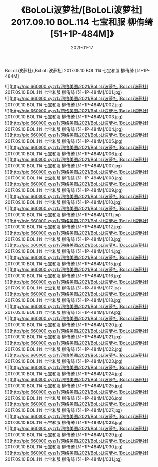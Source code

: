 ﻿---
layout: post
title:  《BoLoLi波萝社/[BoLoLi波萝社] 2017.09.10 BOL.114 七宝和服 柳侑绮 [51+1P-484M]》
date:   2021-01-17
img: http://pic.660000.xyz/1:/网络美图/2021/BoLoLi波萝社/[BoLoLi波萝社] 2017.09.10 BOL.114 七宝和服 柳侑绮 [51+1P-484M]/000.jpg
categories: [美女, 清纯, 唯美]
---

BoLoLi波萝社/[BoLoLi波萝社] 2017.09.10 BOL.114 七宝和服 柳侑绮 [51+1P-484M]

 ![](http://pic.660000.xyz/1:/网络美图/2021/BoLoLi波萝社/[BoLoLi波萝社] 2017.09.10 BOL.114 七宝和服 柳侑绮 [51+1P-484M]/001.jpg) <br>![](http://pic.660000.xyz/1:/网络美图/2021/BoLoLi波萝社/[BoLoLi波萝社] 2017.09.10 BOL.114 七宝和服 柳侑绮 [51+1P-484M]/002.jpg) <br>![](http://pic.660000.xyz/1:/网络美图/2021/BoLoLi波萝社/[BoLoLi波萝社] 2017.09.10 BOL.114 七宝和服 柳侑绮 [51+1P-484M]/003.jpg) <br>![](http://pic.660000.xyz/1:/网络美图/2021/BoLoLi波萝社/[BoLoLi波萝社] 2017.09.10 BOL.114 七宝和服 柳侑绮 [51+1P-484M]/004.jpg) <br>![](http://pic.660000.xyz/1:/网络美图/2021/BoLoLi波萝社/[BoLoLi波萝社] 2017.09.10 BOL.114 七宝和服 柳侑绮 [51+1P-484M]/005.jpg) <br>![](http://pic.660000.xyz/1:/网络美图/2021/BoLoLi波萝社/[BoLoLi波萝社] 2017.09.10 BOL.114 七宝和服 柳侑绮 [51+1P-484M]/006.jpg) <br>![](http://pic.660000.xyz/1:/网络美图/2021/BoLoLi波萝社/[BoLoLi波萝社] 2017.09.10 BOL.114 七宝和服 柳侑绮 [51+1P-484M]/007.jpg) <br>![](http://pic.660000.xyz/1:/网络美图/2021/BoLoLi波萝社/[BoLoLi波萝社] 2017.09.10 BOL.114 七宝和服 柳侑绮 [51+1P-484M]/008.jpg) <br>![](http://pic.660000.xyz/1:/网络美图/2021/BoLoLi波萝社/[BoLoLi波萝社] 2017.09.10 BOL.114 七宝和服 柳侑绮 [51+1P-484M]/009.jpg) <br>![](http://pic.660000.xyz/1:/网络美图/2021/BoLoLi波萝社/[BoLoLi波萝社] 2017.09.10 BOL.114 七宝和服 柳侑绮 [51+1P-484M]/010.jpg) <br>![](http://pic.660000.xyz/1:/网络美图/2021/BoLoLi波萝社/[BoLoLi波萝社] 2017.09.10 BOL.114 七宝和服 柳侑绮 [51+1P-484M]/011.jpg) <br>![](http://pic.660000.xyz/1:/网络美图/2021/BoLoLi波萝社/[BoLoLi波萝社] 2017.09.10 BOL.114 七宝和服 柳侑绮 [51+1P-484M]/012.jpg) <br>![](http://pic.660000.xyz/1:/网络美图/2021/BoLoLi波萝社/[BoLoLi波萝社] 2017.09.10 BOL.114 七宝和服 柳侑绮 [51+1P-484M]/013.jpg) <br>![](http://pic.660000.xyz/1:/网络美图/2021/BoLoLi波萝社/[BoLoLi波萝社] 2017.09.10 BOL.114 七宝和服 柳侑绮 [51+1P-484M]/014.jpg) <br>![](http://pic.660000.xyz/1:/网络美图/2021/BoLoLi波萝社/[BoLoLi波萝社] 2017.09.10 BOL.114 七宝和服 柳侑绮 [51+1P-484M]/015.jpg) <br>![](http://pic.660000.xyz/1:/网络美图/2021/BoLoLi波萝社/[BoLoLi波萝社] 2017.09.10 BOL.114 七宝和服 柳侑绮 [51+1P-484M]/016.jpg) <br>![](http://pic.660000.xyz/1:/网络美图/2021/BoLoLi波萝社/[BoLoLi波萝社] 2017.09.10 BOL.114 七宝和服 柳侑绮 [51+1P-484M]/017.jpg) <br>![](http://pic.660000.xyz/1:/网络美图/2021/BoLoLi波萝社/[BoLoLi波萝社] 2017.09.10 BOL.114 七宝和服 柳侑绮 [51+1P-484M]/018.jpg) <br>![](http://pic.660000.xyz/1:/网络美图/2021/BoLoLi波萝社/[BoLoLi波萝社] 2017.09.10 BOL.114 七宝和服 柳侑绮 [51+1P-484M]/019.jpg) <br>![](http://pic.660000.xyz/1:/网络美图/2021/BoLoLi波萝社/[BoLoLi波萝社] 2017.09.10 BOL.114 七宝和服 柳侑绮 [51+1P-484M]/020.jpg) <br>![](http://pic.660000.xyz/1:/网络美图/2021/BoLoLi波萝社/[BoLoLi波萝社] 2017.09.10 BOL.114 七宝和服 柳侑绮 [51+1P-484M]/021.jpg) <br>![](http://pic.660000.xyz/1:/网络美图/2021/BoLoLi波萝社/[BoLoLi波萝社] 2017.09.10 BOL.114 七宝和服 柳侑绮 [51+1P-484M]/022.jpg) <br>![](http://pic.660000.xyz/1:/网络美图/2021/BoLoLi波萝社/[BoLoLi波萝社] 2017.09.10 BOL.114 七宝和服 柳侑绮 [51+1P-484M]/023.jpg) <br>![](http://pic.660000.xyz/1:/网络美图/2021/BoLoLi波萝社/[BoLoLi波萝社] 2017.09.10 BOL.114 七宝和服 柳侑绮 [51+1P-484M]/024.jpg) <br>![](http://pic.660000.xyz/1:/网络美图/2021/BoLoLi波萝社/[BoLoLi波萝社] 2017.09.10 BOL.114 七宝和服 柳侑绮 [51+1P-484M]/025.jpg) <br>![](http://pic.660000.xyz/1:/网络美图/2021/BoLoLi波萝社/[BoLoLi波萝社] 2017.09.10 BOL.114 七宝和服 柳侑绮 [51+1P-484M]/026.jpg) <br>![](http://pic.660000.xyz/1:/网络美图/2021/BoLoLi波萝社/[BoLoLi波萝社] 2017.09.10 BOL.114 七宝和服 柳侑绮 [51+1P-484M]/027.jpg) <br>![](http://pic.660000.xyz/1:/网络美图/2021/BoLoLi波萝社/[BoLoLi波萝社] 2017.09.10 BOL.114 七宝和服 柳侑绮 [51+1P-484M]/028.jpg) <br>![](http://pic.660000.xyz/1:/网络美图/2021/BoLoLi波萝社/[BoLoLi波萝社] 2017.09.10 BOL.114 七宝和服 柳侑绮 [51+1P-484M]/029.jpg) <br>![](http://pic.660000.xyz/1:/网络美图/2021/BoLoLi波萝社/[BoLoLi波萝社] 2017.09.10 BOL.114 七宝和服 柳侑绮 [51+1P-484M]/030.jpg) <br>![](http://pic.660000.xyz/1:/网络美图/2021/BoLoLi波萝社/[BoLoLi波萝社] 2017.09.10 BOL.114 七宝和服 柳侑绮 [51+1P-484M]/031.jpg) <br>